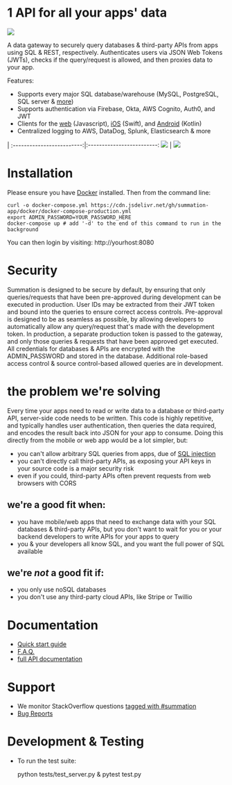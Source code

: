 # 1 API for all your apps' data

![](https://www.summation.app/assets/img/summation_dataflow.png)

A data gateway to securely query databases & third-party APIs from apps using SQL & REST, respectively.  Authenticates users via JSON Web Tokens (JWTs), checks if the query/request is allowed, and then proxies data to your app.

Features:
* Supports every major SQL database/warehouse (MySQL, PostgreSQL, SQL server & <a href='https://docs.summation.app/project/frequently-asked-questions#which-databases-are-supported'>more</a>)
* Supports authentication via Firebase, Okta, AWS Cognito, Auth0, and JWT
* Clients for the <a href='https://github.com/summation-app/web_client'>web</a> (Javascript), <a href='https://github.com/summation-app/iOS_client'>iOS</a> (Swift), and <a href='https://github.com/summation-app/android_client'>Android</a> (Kotlin)
* Centralized logging to AWS, DataDog, Splunk, Elasticsearch & more

 | 
:-------------------------:|:-------------------------:
![](https://www.summation.app/assets/img/add_api.png)  |  ![](https://www.summation.app/assets/img/approved_queries.png)

# Installation

Please ensure you have [Docker](https://docs.docker.com/get-docker/) installed.  Then from the command line:

    curl -o docker-compose.yml https://cdn.jsdelivr.net/gh/summation-app/docker/docker-compose-production.yml
    export ADMIN_PASSWORD=YOUR_PASSWORD_HERE
    docker-compose up # add '-d' to the end of this command to run in the background
    
You can then login by visiting: http://yourhost:8080

# Security

Summation is designed to be secure by default, by ensuring that only queries/requests that have been pre-approved during development can be executed in production.  User IDs may be extracted from their JWT token and bound into the queries to ensure correct access controls.  Pre-approval is designed to be as seamless as possible, by allowing developers to automatically allow any query/request that's made with the development token.  In production, a separate production token is passed to the gateway, and only those queries & requests that have been approved get executed.  All credentials for databases & APIs are encrypted with the ADMIN_PASSWORD and stored in the database.  Additional role-based access control & source control-based allowed queries are in development.

# the problem we're solving
Every time your apps need to read or write data to a database or third-party API, server-side code needs to be written.  This code is highly repetitive, and typically handles user authentication, then queries the data required, and encodes the result back into JSON for your app to consume.  Doing this directly from the mobile or web app would be a lot simpler, but:

* you can't allow arbitrary SQL queries from apps, due of [SQL injection](https://xkcd.com/327/)
* you can't directly call third-party APIs, as exposing your API keys in your source code is a major security risk
* even if you could, third-party APIs often prevent requests from web browsers with CORS

## we're a good fit when:
* you have mobile/web apps that need to exchange data with your SQL databases & third-party APIs, but you don't want to wait for you or your backend developers to write APIs for your apps to query
* you & your developers all know SQL, and you want the full power of SQL available

## we're *not* a good fit if:
* you only use noSQL databases
* you don't use any third-party cloud APIs, like Stripe or Twillio

# Documentation

 - [Quick start guide](https://docs.summation.app/quick-start/installation)
 - [F.A.Q.](https://docs.summation.app/project/frequently-asked-questions)
 - [full API documentation](https://docs.summation.app/web-client-api/database-queries)

# Support

* We monitor StackOverflow questions [tagged with #summation](https://stackoverflow.com/questions/tagged/summation)
* [Bug Reports](https://github.com/summation-app/summation/issues)

# Development & Testing

* To run the test suite:

    python tests/test_server.py & pytest test.py



